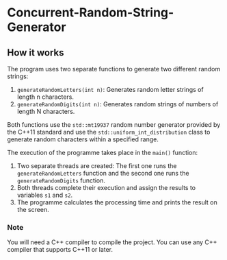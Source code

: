 # Concurrent-Random-String-Generator 
## How it works

The program uses two separate functions to generate two different random strings:

1. `generateRandomLetters(int n)`: Generates random letter strings of length n characters.
2. `generateRandomDigits(int n)`: Generates random strings of numbers of length N characters.

Both functions use the `std::mt19937` random number generator provided by the C++11 standard and use the `std::uniform_int_distribution` class to generate random characters within a specified range.

The execution of the programme takes place in the `main()` function:

1. Two separate threads are created: The first one runs the `generateRandomLetters` function and the second one runs the `generateRandomDigits` function.
2. Both threads complete their execution and assign the results to variables `s1` and `s2`.
3. The programme calculates the processing time and prints the result on the screen.

### Note
You will need a C++ compiler to compile the project. You can use any C++ compiler that supports C++11 or later.
